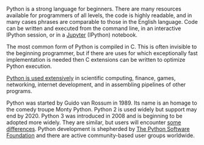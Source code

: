 Python is a strong language for beginners. There are many resources available for programmers of all levels, the code is
highly readable, and in many cases phrases are comparable to those in the English language. Code can be written and
executed from the command line, in an interactive IPython session, or in a [Jupyter](http://jupyter.org) (IPython)
notebook.

The most common form of Python is compiled in C. This is often invisible to the beginning programmer, but if there are
uses for which exceptionally fast implementation is needed then C extensions can be written to optimize Python
execution.

[Python is used extensively](https://www.python.org/about/apps/) in scientific computing, finance, games, networking,
internet development, and in assembling pipelines of other programs.

Python was started by Guido van Rossum in 1989. Its name is an homage to the comedy troupe Monty Python. Python 2 is
used widely but support may end by 2020. Python 3 was introduced in 2008 and is beginning to be adopted more widely.
They are similar, but users will encounter [some differences](http://blog.teamtreehouse.com/python-2-vs-python-3).
Python development is shepherded by [The Python Software Foundation](https://www.python.org/about/) and there are active
community-based user groups worldwide.
